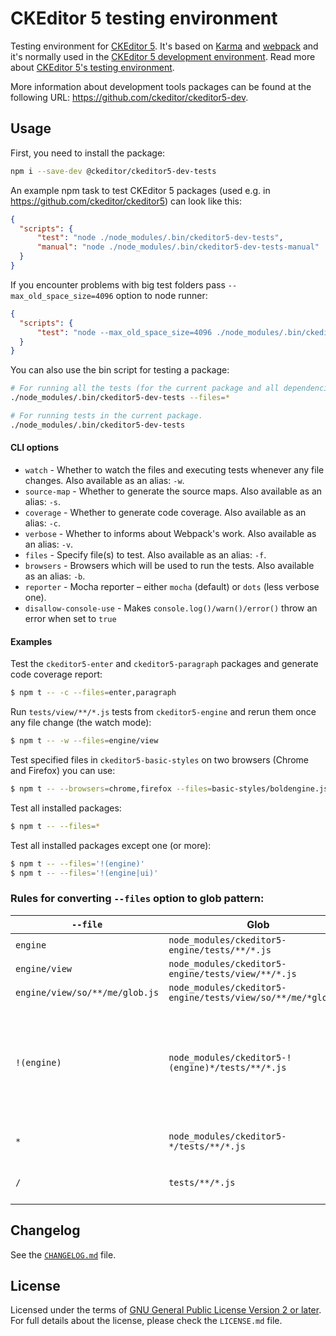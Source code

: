 CKEditor 5 testing environment
==============================

Testing environment for [CKEditor 5](https://ckeditor.com). It's based on [Karma](https://karma-runner.github.io/) and [webpack](https://webpack.github.io/) and it's normally used in the [CKEditor 5 development environment](https://github.com/ckeditor/ckeditor5). Read more about [CKEditor 5's testing environment](https://docs.ckeditor.com/ckeditor5/latest/framework/guides/contributing/testing-environment.html).

More information about development tools packages can be found at the following URL: <https://github.com/ckeditor/ckeditor5-dev>.

## Usage

First, you need to install the package:

```bash
npm i --save-dev @ckeditor/ckeditor5-dev-tests
```

An example npm task to test CKEditor 5 packages (used e.g. in https://github.com/ckeditor/ckeditor5) can look like this:

```json
{
  "scripts": {
      "test": "node ./node_modules/.bin/ckeditor5-dev-tests",
      "manual": "node ./node_modules/.bin/ckeditor5-dev-tests-manual"
  }
}
```

If you encounter problems with big test folders pass `--max_old_space_size=4096` option to node runner:

```json
{
  "scripts": {
      "test": "node --max_old_space_size=4096 ./node_modules/.bin/ckeditor5-dev-tests"
  }
}
```

You can also use the bin script for testing a package:

```bash
# For running all the tests (for the current package and all dependencies).
./node_modules/.bin/ckeditor5-dev-tests --files=*

# For running tests in the current package.
./node_modules/.bin/ckeditor5-dev-tests
```

#### CLI options

* `watch` - Whether to watch the files and executing tests whenever any file changes. Also available as an alias: `-w`.
* `source-map` - Whether to generate the source maps. Also available as an alias: `-s`.
* `coverage` - Whether to generate code coverage. Also available as an alias: `-c`.
* `verbose` - Whether to informs about Webpack's work. Also available as an alias: `-v`.
* `files` - Specify file(s) to test. Also available as an alias: `-f`.
* `browsers` - Browsers which will be used to run the tests. Also available as an alias: `-b`.
* `reporter` - Mocha reporter – either `mocha` (default) or `dots` (less verbose one).
* `disallow-console-use` - Makes `console.log()/warn()/error()` throw an error when set to `true`

#### Examples

Test the `ckeditor5-enter` and `ckeditor5-paragraph` packages and generate code coverage report:

```bash
$ npm t -- -c --files=enter,paragraph
```

Run `tests/view/**/*.js` tests from `ckeditor5-engine` and rerun them once any file change (the watch mode):

```bash
$ npm t -- -w --files=engine/view
```

Test specified files in `ckeditor5-basic-styles` on two browsers (Chrome and Firefox) you can use:

```bash
$ npm t -- --browsers=chrome,firefox --files=basic-styles/boldengine.js,basic-styles/italicengine.js
```

Test all installed packages:

```bash
$ npm t -- --files=*
```

Test all installed packages except one (or more):

```bash
$ npm t -- --files='!(engine)'
$ npm t -- --files='!(engine|ui)'
```

### Rules for converting `--files` option to glob pattern:

| `--file` | Glob | Description |
|----------|------|-------------|
| `engine` | `node_modules/ckeditor5-engine/tests/**/*.js` | |
| `engine/view` | `node_modules/ckeditor5-engine/tests/view/**/*.js` | |
| `engine/view/so/**/me/glob.js` | `node_modules/ckeditor5-engine/tests/view/so/**/me/*glob.js` | |
| `!(engine)` | `node_modules/ckeditor5-!(engine)*/tests/**/*.js` | all tests except of given package(s) – works with multiple names `!(engine|ui|utils)` |
| `*` | `node_modules/ckeditor5-*/tests/**/*.js` | all installed package's tests |
| `/` | `tests/**/*.js` | current package's tests only |

## Changelog

See the [`CHANGELOG.md`](https://github.com/ckeditor/ckeditor5-dev/blob/master/packages/ckeditor5-dev-tests/CHANGELOG.md) file.

## License

Licensed under the terms of [GNU General Public License Version 2 or later](http://www.gnu.org/licenses/gpl.html). For full details about the license, please check the `LICENSE.md` file.
